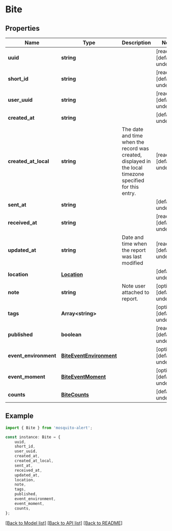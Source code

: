 # Bite


## Properties

Name | Type | Description | Notes
------------ | ------------- | ------------- | -------------
**uuid** | **string** |  | [readonly] [default to undefined]
**short_id** | **string** |  | [readonly] [default to undefined]
**user_uuid** | **string** |  | [readonly] [default to undefined]
**created_at** | **string** |  | [default to undefined]
**created_at_local** | **string** | The date and time when the record was created, displayed in the local timezone specified for this entry. | [readonly] [default to undefined]
**sent_at** | **string** |  | [default to undefined]
**received_at** | **string** |  | [readonly] [default to undefined]
**updated_at** | **string** | Date and time when the report was last modified | [readonly] [default to undefined]
**location** | [**Location**](Location.md) |  | [default to undefined]
**note** | **string** | Note user attached to report. | [optional] [default to undefined]
**tags** | **Array&lt;string&gt;** |  | [optional] [default to undefined]
**published** | **boolean** |  | [readonly] [default to undefined]
**event_environment** | [**BiteEventEnvironment**](BiteEventEnvironment.md) |  | [optional] [default to undefined]
**event_moment** | [**BiteEventMoment**](BiteEventMoment.md) |  | [optional] [default to undefined]
**counts** | [**BiteCounts**](BiteCounts.md) |  | [default to undefined]

## Example

```typescript
import { Bite } from 'mosquito-alert';

const instance: Bite = {
    uuid,
    short_id,
    user_uuid,
    created_at,
    created_at_local,
    sent_at,
    received_at,
    updated_at,
    location,
    note,
    tags,
    published,
    event_environment,
    event_moment,
    counts,
};
```

[[Back to Model list]](../README.md#documentation-for-models) [[Back to API list]](../README.md#documentation-for-api-endpoints) [[Back to README]](../README.md)
